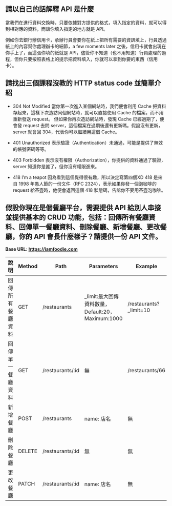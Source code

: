 ## 請以自己的話解釋 API 是什麼
當我們在進行資料交換時，只要依據對方提供的格式，填入指定的資料，就可以得到相對應的資料，而讓你填入指定的地方就是 API。

例如你去銀行辦信用卡，承辦行員會要你在紙上把所有需要的資訊填上，行員透過紙上的內容幫你處理辦卡的細節，a few moments later 之後，信用卡就會出現在你手上了，而這張你填的紙就是 API，儘管你不知道（也不用知道）行員處理的過程，但你只要按照表格上的提示把資料填入，你就可以拿到你要的東西（信用卡）。

## 請找出三個課程沒教的 HTTP status code 並簡單介紹
* 304 Not Modified
當你第一次進入某個網站時，我們便會利用 Cache 把資料存起來，這樣下次造訪同個網站時，就可以直接使用 Cache 的檔案，而不用重新發送 request。
但如果你再次造訪網站時，發現 Cache 已經過期了，便會發 request 去問 server，這個檔案在過期後還有更新嗎。假設沒有更新，server 就會回 304，代表你可以繼續用這個 Cache。

* 401 Unauthorized
表示驗證（Authentication）未通過，可能是提供了無效的帳號密碼等等。

* 403 Forbidden
表示沒有權限（Authorization），你提供的資料通過了驗證，server 知道你是誰了，但你沒有權限進來。

* 418 I’m a teapot
因為看到這個覺得很有趣，所以決定寫第四個XD
418 是來自 1998 年愚人節的一份文件（RFC 2324），表示如果你發一個泡咖啡的 request 給茶壺時，他便會返回這個 418 狀態碼，告訴你不要用茶壺泡咖啡。


## 假設你現在是個餐廳平台，需要提供 API 給別人串接並提供基本的 CRUD 功能，包括：回傳所有餐廳資料、回傳單一餐廳資料、刪除餐廳、新增餐廳、更改餐廳，你的 API 會長什麼樣子？請提供一份 API 文件。

**Base URL: https://iamfoodie.com**

| 說明 | Method | Path | Parameters | Example |
| ---- | ---- | ---- | ---- | ---- |
| 回傳所有餐廳資料 | GET | /restaurants | _limit:最大回傳資料數量，Default:20，Maximum:1000 | /restaurants?_limit=10 |
| 回傳單一餐廳資料 | GET | /restaurants/:id | 無 | /restaurants/66 |
| 新增餐廳 | POST | /restaurants | name: 店名 |	無 |
| 刪除餐廳 | DELETE | /restaurants/:id | 無 | 無 |
| 更改餐廳 | PATCH |	/restaurants/:id | name: 店名 | 無 |